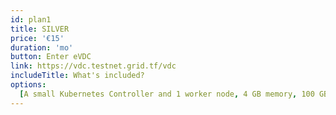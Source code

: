 ```yaml
---
id: plan1
title: SILVER
price: '€15'
duration: 'mo'
button: Enter eVDC
link: https://vdc.testnet.grid.tf/vdc
includeTitle: What's included?
options:
  [A small Kubernetes Controller and 1 worker node, 4 GB memory, 100 GB ZDB Storage, A Network Gateway]
---
```


